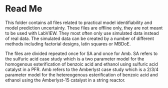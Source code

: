 # Read Me
This folder contains all files related to practical model identifiability and model prediction uncertainty. These files are offline only, they are not meant to be used with LabVIEW. They most often only use simulated data instead of real data. The simulated data can be created by a number of different methods including factorial designs, latin squares or MBDoE.

The files are divided repeated once for SA and once for Amb. SA refers to the sulfuric acid case study which is a two parameter model for the homogenous esterification of benzoic acid and ethanol using sulfuric acid catalyst in a PFR. Amb refers to the Amberlyst case study which is a 2/3/4 parameter model for the hetereogenous esterification of benzoic acid and ethanol using the Amberlyst-15 catalyst in a string reactor. 
